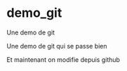 # demo_git
Une demo de git

Une demo de git qui se passe bien

Et  maintenant on modifie depuis github
